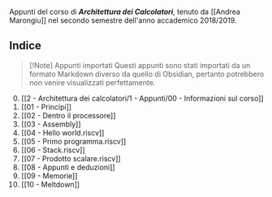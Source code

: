 Appunti del corso di **_Architettura dei Calcolatori_**, tenuto da [[Andrea Marongiu]] nel secondo semestre dell'anno accademico 2018/2019.

## Indice

> [!Note] Appunti importati
> Questi appunti sono stati importati da un formato Markdown diverso da quello di Obsidian, pertanto potrebbero non venire visualizzati perfettamente.

0. [[2 - Architettura dei calcolatori/1 - Appunti/00 - Informazioni sul corso]]
1. [[01 - Principi]]
2. [[02 - Dentro il processore]]
3. [[03 - Assembly]]
4. [[04 - Hello world.riscv]]
5. [[05 - Primo programma.riscv]]
6. [[06 - Stack.riscv]]
7. [[07 - Prodotto scalare.riscv]]
8. [[08 - Appunti e deduzioni]]
9. [[09 - Memorie]]
10. [[10 - Meltdown]]
